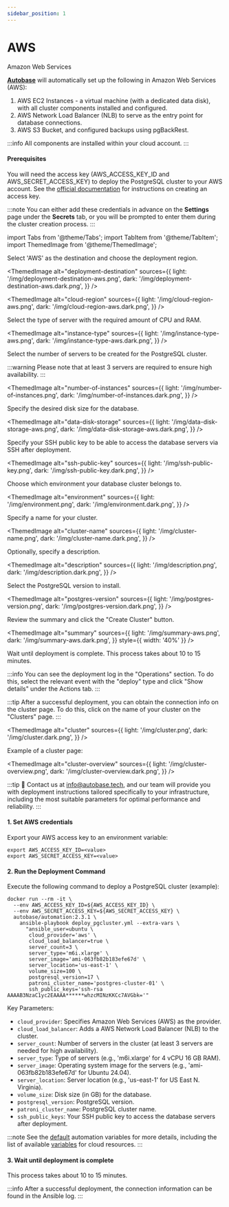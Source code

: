 ```yaml
---
sidebar_position: 1
---
```


# AWS

Amazon Web Services

**[Autobase](https://github.com/vitabaks/autobase)** will automatically set up the following in Amazon Web Services (AWS):

1. AWS EC2 Instances - a virtual machine (with a dedicated data disk), with all cluster components installed and configured.
2. AWS Network Load Balancer (NLB) to serve as the entry point for database connections.
3. AWS S3 Bucket, and configured backups using pgBackRest.

:::info
All components are installed within your cloud account.
:::

#### Prerequisites

You will need the access key (AWS_ACCESS_KEY_ID and AWS_SECRET_ACCESS_KEY) to deploy the PostgreSQL cluster to your AWS account.
See the [official documentation](https://docs.aws.amazon.com/IAM/latest/UserGuide/id_credentials_access-keys.html) for instructions on creating an access key.

:::note
You can either add these credentials in advance on the **Settings** page under the **Secrets** tab, or you will be prompted to enter them during the cluster creation process.
:::

import Tabs from '@theme/Tabs';
import TabItem from '@theme/TabItem';
import ThemedImage from '@theme/ThemedImage';

<Tabs>
  <TabItem value="console-ui" label="Console (UI)" default>

Select 'AWS' as the destination and choose the deployment region.

<ThemedImage
  alt="deployment-destination"
  sources={{
    light: '/img/deployment-destination-aws.png',
    dark: '/img/deployment-destination-aws.dark.png',
  }}
/>

<ThemedImage
  alt="cloud-region"
  sources={{
    light: '/img/cloud-region-aws.png',
    dark: '/img/cloud-region-aws.dark.png',
  }}
/>

Select the type of server with the required amount of CPU and RAM.

<ThemedImage
  alt="instance-type"
  sources={{
    light: '/img/instance-type-aws.png',
    dark: '/img/instance-type-aws.dark.png',
  }}
/>

Select the number of servers to be created for the PostgreSQL cluster.

:::warning
Please note that at least 3 servers are required to ensure high availability.
:::

<ThemedImage
  alt="number-of-instances"
  sources={{
    light: '/img/number-of-instances.png',
    dark: '/img/number-of-instances.dark.png',
  }}
/>

Specify the desired disk size for the database.

<ThemedImage
  alt="data-disk-storage"
  sources={{
    light: '/img/data-disk-storage-aws.png',
    dark: '/img/data-disk-storage-aws.dark.png',
  }}
/>

Specify your SSH public key to be able to access the database servers via SSH after deployment.

<ThemedImage
  alt="ssh-public-key"
  sources={{
    light: '/img/ssh-public-key.png',
    dark: '/img/ssh-public-key.dark.png',
  }}
/>

Choose which environment your database cluster belongs to.

<ThemedImage
  alt="environment"
  sources={{
    light: '/img/environment.png',
    dark: '/img/environment.dark.png',
  }}
/>

Specify a name for your cluster.

<ThemedImage
  alt="cluster-name"
  sources={{
    light: '/img/cluster-name.png',
    dark: '/img/cluster-name.dark.png',
  }}
/>

Optionally, specify a description.

<ThemedImage
  alt="description"
  sources={{
    light: '/img/description.png',
    dark: '/img/description.dark.png',
  }}
/>

Select the PostgreSQL version to install.

<ThemedImage
  alt="postgres-version"
  sources={{
    light: '/img/postgres-version.png',
    dark: '/img/postgres-version.dark.png',
  }}
/>

Review the summary and click the "Create Cluster" button.

<ThemedImage
  alt="summary"
  sources={{
    light: '/img/summary-aws.png',
    dark: '/img/summary-aws.dark.png',
  }}
  style={{ width: '40%' }}
/>

Wait until deployment is complete. This process takes about 10 to 15 minutes.

:::info
You can see the deployment log in the "Operations" section. To do this, select the relevant event with the "deploy" type and click "Show details" under the Actions tab.
:::

:::tip
After a successful deployment, you can obtain the connection info on the cluster page. To do this, click on the name of your cluster on the "Clusters" page.
:::

<ThemedImage
  alt="сluster"
  sources={{
    light: '/img/сluster.png',
    dark: '/img/сluster.dark.png',
  }}
/>

Example of a cluster page:

<ThemedImage
  alt="cluster-overview"
  sources={{
    light: '/img/cluster-overview.png',
    dark: '/img/cluster-overview.dark.png',
  }}
/>

  </TabItem>
  <TabItem value="command-line" label="Command line">

:::tip
📩 Contact us at info@autobase.tech, and our team will provide you with deployment instructions tailored specifically to your infrastructure, including the most suitable parameters for optimal performance and reliability.
:::

#### 1. Set AWS credentials

Export your AWS access key to an environment variable:

```
export AWS_ACCESS_KEY_ID=<value>
export AWS_SECRET_ACCESS_KEY=<value>
```

#### 2. Run the Deployment Command

Execute the following command to deploy a PostgreSQL cluster (example):

```
docker run --rm -it \
  --env AWS_ACCESS_KEY_ID=${AWS_ACCESS_KEY_ID} \
  --env AWS_SECRET_ACCESS_KEY=${AWS_SECRET_ACCESS_KEY} \
  autobase/automation:2.3.1 \
    ansible-playbook deploy_pgcluster.yml --extra-vars \
      "ansible_user=ubuntu \
       cloud_provider='aws' \
       cloud_load_balancer=true \
       server_count=3 \
       server_type='m6i.xlarge' \
       server_image='ami-063fb82b183efe67d' \
       server_location='us-east-1' \
       volume_size=100 \
       postgresql_version=17 \
       patroni_cluster_name='postgres-cluster-01' \
       ssh_public_keys='ssh-rsa AAAAB3NzaC1yc2EAAAA******whzcMINzKKCc7AVGbk='"
```

Key Parameters:
- `cloud_provider`: Specifies Amazon Web Services (AWS) as the provider.
- `cloud_load_balancer`: Adds a AWS Network Load Balancer (NLB) to the cluster.
- `server_count`: Number of servers in the cluster (at least 3 servers are needed for high availability).
- `server_type`: Type of servers (e.g., 'm6i.xlarge' for 4 vCPU 16 GB RAM).
- `server_image`: Operating system image for the servers (e.g., 'ami-063fb82b183efe67d' for Ubuntu 24.04).
- `server_location`: Server location (e.g., 'us-east-1' for US East N. Virginia).
- `volume_size`: Disk size (in GB) for the database.
- `postgresql_version`: PostgreSQL version.
- `patroni_cluster_name`: PostgreSQL cluster name.
- `ssh_public_keys`: Your SSH public key to access the database servers after deployment.

:::note
See the [default](https://github.com/vitabaks/autobase/tree/master/automation/roles/common/defaults) automation variables for more details, including the list of available [variables](https://github.com/vitabaks/autobase/blob/master/automation/roles/cloud_resources/defaults/main.yml) for cloud resources.
:::

#### 3. Wait until deployment is complete

This process takes about 10 to 15 minutes.

:::info
After a successful deployment, the connection information can be found in the Ansible log.
:::

  </TabItem>
</Tabs>
